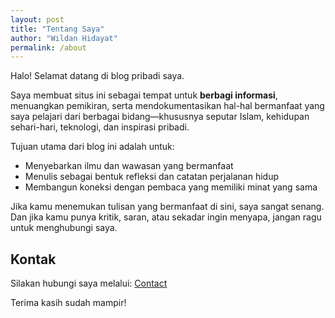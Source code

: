 ```yaml
---
layout: post
title: "Tentang Saya"
author: "Wildan Hidayat"
permalink: /about
---
```


Halo! Selamat datang di blog pribadi saya.

Saya membuat situs ini sebagai tempat untuk **berbagi informasi**, menuangkan pemikiran, serta mendokumentasikan hal-hal bermanfaat yang saya pelajari dari berbagai bidang—khususnya seputar Islam, kehidupan sehari-hari, teknologi, dan inspirasi pribadi.

Tujuan utama dari blog ini adalah untuk:
- Menyebarkan ilmu dan wawasan yang bermanfaat
- Menulis sebagai bentuk refleksi dan catatan perjalanan hidup
- Membangun koneksi dengan pembaca yang memiliki minat yang sama

Jika kamu menemukan tulisan yang bermanfaat di sini, saya sangat senang. Dan jika kamu punya kritik, saran, atau sekadar ingin menyapa, jangan ragu untuk menghubungi saya.

## Kontak
Silakan hubungi saya melalui: [Contact](/contact)

Terima kasih sudah mampir!
